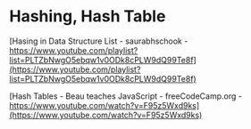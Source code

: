 # Hashing, Hash Table

[Hasing in Data Structure List - saurabhschook - https://www.youtube.com/playlist?list=PLTZbNwgO5ebqw1v0ODk8cPLW9dQ99Te8f](https://www.youtube.com/playlist?list=PLTZbNwgO5ebqw1v0ODk8cPLW9dQ99Te8f)

[Hash Tables - Beau teaches JavaScript - freeCodeCamp.org - https://www.youtube.com/watch?v=F95z5Wxd9ks](https://www.youtube.com/watch?v=F95z5Wxd9ks)
